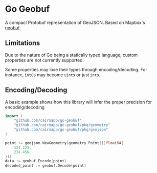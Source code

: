 # Go Geobuf

A compact Protobuf representation of GeoJSON. Based on Mapbox's [geobuf](https://github.com/mapbox).

## Limitations

Due to the nature of Go being a statically typed language, custom properties are not currently supported.

Some properties may lose their types through encoding/decoding. For instance, `int8`s may become `uint`s
or just `int`s.

## Encoding/Decoding

A basic example shows how this library will infer the proper precision for encoding/decoding 

```go
import (
    "github.com/cairnapp/go-geobuf"
    "github.com/cairnapp/go-geobuf/pkg/geometry"
    "github.com/cairnapp/go-geobuf/pkg/geojson"
)

point := geojson.NewGeometry(geometry.Point([]float64{
    124.123, 
    234.456
}))
data := geobuf.Encode(point)
decoded_point := geobuf.Decode(point)
```

##
